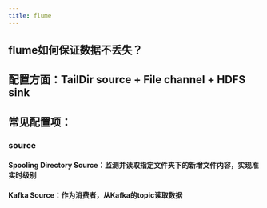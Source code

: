 ```yaml
---
title: flume
---
```


## flume如何保证数据不丢失？
## 配置方面：TailDir source + File channel + HDFS sink
## 常见配置项：
### source
#### Spooling Directory Source：监测并读取指定文件夹下的新增文件内容，实现准实时级别
#### Kafka Source：作为消费者，从Kafka的topic读取数据
####
##
